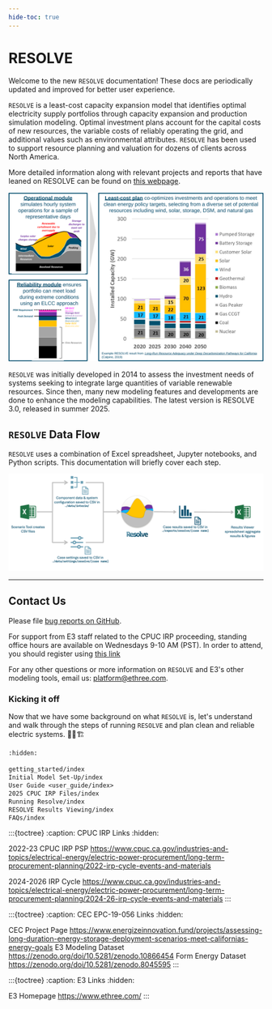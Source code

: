 ```yaml
---
hide-toc: true
---
```

<!---
RESOLVE documentation master file, created by
sphinx-quickstart on Sun Feb 14 15:12:03 2021.
You can adapt this file completely to your liking, but it should at least
contain the root `toctree` directive.
-->

# RESOLVE

Welcome to the new `RESOLVE` documentation! These docs are periodically updated and improved for better user experience. 

`RESOLVE` is a least-cost capacity expansion model that identifies optimal electricity supply portfolios through capacity 
expansion and production simulation modeling. Optimal investment plans account for the capital costs of new resources, 
the variable costs of reliably operating the grid, and additional values such as environmental attributes. 
`RESOLVE` has been used to support resource planning and valuation for dozens of clients across North America.

More detailed information along with relevant projects and reports that have leaned on RESOLVE can be found on
[this webpage](https://www.ethree.com/tools/resolve/).


![resolve-baseball-card.png](_images/resolve-baseball-card.svg)

`RESOLVE` was initially developed in 2014 to assess the investment needs of systems seeking to integrate large quantities of variable renewable resources. Since then, many new modeling features and developments are done to enhance the modeling capabilities. The latest version is RESOLVE 3.0, released in summer 2025.


## `RESOLVE` Data Flow

`RESOLVE` uses a combination of Excel spreadsheet, Jupyter notebooks, and Python scripts. 
This documentation will briefly cover each step.

![resolve-data-flow.png](_images/resolve-data-flow.png)

---

## Contact Us

Please file [bug reports on GitHub](https://github.com/e3-/resolve/issues/new/choose).

For support from E3 staff related to the CPUC IRP proceeding, standing office hours are available on Wednesdays 9-10 AM (PST). In order to attend, you should register using [this link](https://forms.office.com/r/hf8GLfRZJk)

For any other questions or more information on `RESOLVE` and E3's other modeling tools, email us: <platform@ethree.com>.


### Kicking it off

Now that we have some background on what `RESOLVE` is, let's 
understand and walk through the steps of running `RESOLVE` and plan clean and reliable electric systems. 👷‍♂️🏗️

```{toctree}
:hidden:

getting_started/index
Initial Model Set-Up/index
User Guide <user_guide/index>
2025 CPUC IRP Files/index
Running Resolve/index
RESOLVE Results Viewing/index
FAQs/index

```

:::{toctree}
:caption: CPUC IRP Links
:hidden:

2022-23 CPUC IRP PSP <https://www.cpuc.ca.gov/industries-and-topics/electrical-energy/electric-power-procurement/long-term-procurement-planning/2022-irp-cycle-events-and-materials>

2024-2026 IRP Cycle <https://www.cpuc.ca.gov/industries-and-topics/electrical-energy/electric-power-procurement/long-term-procurement-planning/2024-26-irp-cycle-events-and-materials>
:::

:::{toctree}
:caption: CEC EPC-19-056 Links
:hidden:

CEC Project Page <https://www.energizeinnovation.fund/projects/assessing-long-duration-energy-storage-deployment-scenarios-meet-californias-energy-goals>
E3 Modeling Dataset <https://zenodo.org/doi/10.5281/zenodo.10866454>
Form Energy Dataset <https://zenodo.org/doi/10.5281/zenodo.8045595>
:::

:::{toctree}
:caption: E3 Links
:hidden:

E3 Homepage <https://www.ethree.com/>
:::
